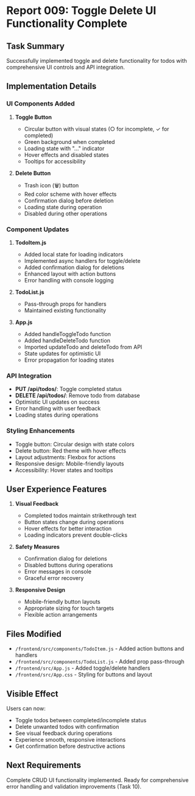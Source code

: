 # Report 009: Toggle Delete UI Functionality Complete

## Task Summary
Successfully implemented toggle and delete functionality for todos with comprehensive UI controls and API integration.

## Implementation Details

### UI Components Added
1. **Toggle Button**
   - Circular button with visual states (○ for incomplete, ✓ for completed)
   - Green background when completed
   - Loading state with "..." indicator
   - Hover effects and disabled states
   - Tooltips for accessibility

2. **Delete Button**
   - Trash icon (🗑️) button
   - Red color scheme with hover effects
   - Confirmation dialog before deletion
   - Loading state during operation
   - Disabled during other operations

### Component Updates
1. **TodoItem.js**
   - Added local state for loading indicators
   - Implemented async handlers for toggle/delete
   - Added confirmation dialog for deletions
   - Enhanced layout with action buttons
   - Error handling with console logging

2. **TodoList.js**
   - Pass-through props for handlers
   - Maintained existing functionality

3. **App.js**
   - Added handleToggleTodo function
   - Added handleDeleteTodo function
   - Imported updateTodo and deleteTodo from API
   - State updates for optimistic UI
   - Error propagation for loading states

### API Integration
- **PUT /api/todos/<id>**: Toggle completed status
- **DELETE /api/todos/<id>**: Remove todo from database
- Optimistic UI updates on success
- Error handling with user feedback
- Loading states during operations

### Styling Enhancements
- Toggle button: Circular design with state colors
- Delete button: Red theme with hover effects
- Layout adjustments: Flexbox for actions
- Responsive design: Mobile-friendly layouts
- Accessibility: Hover states and tooltips

## User Experience Features
1. **Visual Feedback**
   - Completed todos maintain strikethrough text
   - Button states change during operations
   - Hover effects for better interaction
   - Loading indicators prevent double-clicks

2. **Safety Measures**
   - Confirmation dialog for deletions
   - Disabled buttons during operations
   - Error messages in console
   - Graceful error recovery

3. **Responsive Design**
   - Mobile-friendly button layouts
   - Appropriate sizing for touch targets
   - Flexible action arrangements

## Files Modified
- `/frontend/src/components/TodoItem.js` - Added action buttons and handlers
- `/frontend/src/components/TodoList.js` - Added prop pass-through
- `/frontend/src/App.js` - Added toggle/delete handlers
- `/frontend/src/App.css` - Styling for buttons and layout

## Visible Effect
Users can now:
- Toggle todos between completed/incomplete status
- Delete unwanted todos with confirmation
- See visual feedback during operations
- Experience smooth, responsive interactions
- Get confirmation before destructive actions

## Next Requirements
Complete CRUD UI functionality implemented. Ready for comprehensive error handling and validation improvements (Task 10).